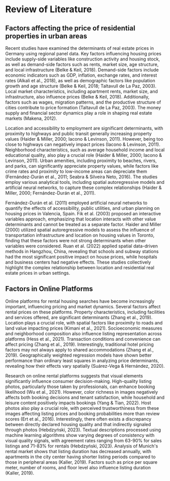 # Review of Literature

## Factors affecting the price of residential properties in urban areas


Recent studies have examined the determinants of real estate prices in Germany using regional panel data. Key factors influencing housing prices include supply-side variables like construction activity and housing stock, as well as demand-side factors such as rents, market size, age structure, and local infrastructure (Belke & Keil, 2018). Demand-side factors include economic indicators such as GDP, inflation, exchange rates, and interest rates (Alkali et al., 2018), as well as demographic factors like population growth and age structure (Belke & Keil, 2018; Taltavull de La Paz, 2003). Local market characteristics, including apartment rents, market size, and infrastructure, also influence prices (Belke & Keil, 2018). Additionally, factors such as wages, migration patterns, and the productive structure of cities contribute to price formation (Taltavull de La Paz, 2003). The money supply and financial sector dynamics play a role in shaping real estate markets (Makena, 2012).


Location and accessibility to employment are significant determinants, with proximity to highways and public transit generally increasing property values (Haider & Miller, 2000; Iacono & Levinson, 2011). However, being too close to highways can negatively impact prices (Iacono & Levinson, 2011). Neighborhood characteristics, such as average household income and local educational quality, also play a crucial role (Haider & Miller, 2000; Iacono & Levinson, 2011). Urban amenities, including proximity to beaches, rivers, and parks, can significantly appreciate property values, while factors like crime rates and proximity to low-income areas can depreciate them (Fernández-Durán et al., 2011; Seabra & Silveira Neto, 2016). The studies employ various analytical tools, including spatial autoregressive models and artificial neural networks, to capture these complex relationships (Haider & Miller, 2000; Fernández-Durán et al., 2011).


Fernández-Durán et al. (2011) employed artificial neural networks to quantify the effects of accessibility, public utilities, and urban planning on housing prices in Valencia, Spain. Fik et al. (2003) proposed an interactive variables approach, emphasizing that location interacts with other value determinants and cannot be treated as a separate factor. Haider and Miller (2000) utilized spatial autoregressive models to assess the influence of transportation infrastructure and location on housing values in Toronto, finding that these factors were not strong determinants when other variables were considered. Ruan et al. (2022) applied spatial data-driven methods in Hangzhou, China, revealing that schools and subway stations had the most significant positive impact on house prices, while hospitals and business centers had negative effects. These studies collectively highlight the complex relationship between location and residential real estate prices in urban settings.

## Factors in Online Platforms

Online platforms for rental housing searches have become increasingly important, influencing pricing and market dynamics. Several factors affect rental prices on these platforms. Property characteristics, including facilities and services offered, are significant determinants (Zhang et al., 2019). Location plays a crucial role, with spatial factors like proximity to roads and land value impacting prices (Kimani et al., 2021). Socioeconomic measures and neighborhood composition also influence listing representation across platforms (Hess et al., 2021). Transaction conditions and convenience can affect pricing (Zhang et al., 2019). Interestingly, traditional hotel pricing factors may not always apply to shared accommodations (Zhang et al., 2019). Geographically weighted regression models have shown better performance than ordinary least squares in analyzing price determinants, revealing how their effects vary spatially (Suárez-Vega & Hernández, 2020).


Research on online rental platforms suggests that visual elements significantly influence consumer decision-making. High-quality listing photos, particularly those taken by professionals, can enhance booking likelihood (Wu et al., 2021). However, color richness in images negatively affects both booking decisions and tenant satisfaction, while household and leisure content positively impacts bookings (Yang & Tian, 2022). Host photos also play a crucial role, with perceived trustworthiness from these images affecting listing prices and booking probabilities more than review scores (Ert et al., 2016). Interestingly, there often exists a discrepancy between directly declared housing quality and that indirectly signaled through photos (Hebdzyński, 2023). Textual descriptions processed using machine learning algorithms show varying degrees of consistency with visual quality signals, with agreement rates ranging from 63-90% for sales listings and 71-83% for rentals (Hebdzyński, 2023). Analysis of Munich's rental market shows that listing duration has decreased annually, with apartments in the city center having shorter listing periods compared to those in peripheral areas (Kaller, 2019). Factors such as price per square meter, number of rooms, and floor level also influence listing duration (Kaller, 2019).